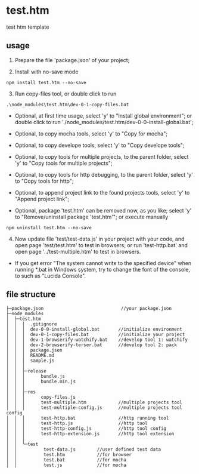 ﻿# test.htm
test htm template

## usage

1. Prepare the file 'package.json' of your project;

2. Install with no-save mode
```
npm install test.htm --no-save
```

3. Run copy-files tool, or double click to run
```
.\node_modules\test.htm\dev-0-1-copy-files.bat
```

* Optional, at first time usage, select 'y' to "Install global environment";
	or double click to run './node_modules/test.htm/dev-0-0-install-global.bat';

* Optional, to copy mocha tools, select 'y' to "Copy for mocha";

* Optional, to copy develope tools, select 'y' to "Copy develope tools";

* Optional, to copy tools for multiple projects, to the parent folder, select 'y' to "Copy tools for multiple projects";

* Optional, to copy tools for http debugging, to the parent folder, select 'y' to "Copy tools for http";

* Optional, to append project link to the found projects tools, select 'y' to "Append project link";

* Optional, package 'test.htm' can be removed now, as you like; 
	select 'y' to "Remove/uninstall package 'test.htm'"; 
	or execute manually
```
npm uninstall test.htm --no-save
```

4. Now update file 'test/test-data.js' in your project with your code,
	and open page 'test/test.htm' to test in browsers; or run 'test-http.bat' and open page '../test-multiple.htm' to test in browsers.

* If you get error "The system cannot write to the specified device" when running *.bat in Windows system, try to change the font of the console, to such as "Lucida Console".


## file structure

```
├─package.json                             //your package.json
├─node_modules
│  ├─test.htm
│  │  │  .gitignore
│  │  │  dev-0-0-install-global.bat       //initialize environment
│  │  │  dev-0-1-copy-files.bat           //initialize your project
│  │  │  dev-1-browserify-watchify.bat    //develop tool 1: watchify
│  │  │  dev-2-browserify-terser.bat      //develop tool 2: pack
│  │  │  package.json
│  │  │  README.md
│  │  │  sample.js
│  │  │
│  │  ├─release
│  │  │      bundle.js
│  │  │      bundle.min.js
│  │  │
│  │  ├─res
│  │  │      copy-files.js
│  │  │      test-multiple.htm            //multiple projects tool
│  │  │      test-multiple-config.js      //multiple projects tool config
│  │  │      test-http.bat                //http running tool
│  │  │      test-http.js                 //http tool
│  │  │      test-http-config.js          //http tool config
│  │  │      test-http-extension.js       //http tool extension
│  │  │
│  │  └─test
│  │          test-data.js        //user defined test data
│  │          test.htm            //for browser
│  │          test.bat            //for mocha
│  │          test.js             //for mocha
```
